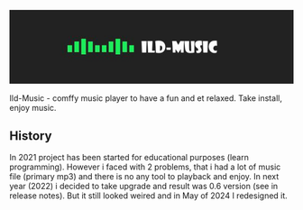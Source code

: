 ![](title.jpg)

Ild-Music - comffy music player to have a fun and et relaxed. Take install, enjoy music. 

## History
In 2021 project has been started for educational purposes (learn programming). However i faced with 2 problems, that i had a lot of music file (primary mp3) and there is no any tool to playback and enjoy. In next year (2022) i decided to take upgrade and result was 0.6 version (see in release notes). But it still looked weired and in May of 2024 I redesigned it. 
